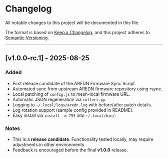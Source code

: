 # Changelog

All notable changes to this project will be documented in this file.

The format is based on [Keep a Changelog](https://keepachangelog.com/en/1.0.0/), 
and this project adheres to [Semantic Versioning](https://semver.org/spec/v2.0.0.html).

---

## [v1.0.0-rc.1] - 2025-08-25

### Added
- First release candidate of the AREDN Firmware Sync Script.
- Automated sync from upstream AREDN firmware repository using rsync.
- Local patching of `config.js` to mesh-local firmware URL.
- Automatic JSON regeneration via `collect.py`.
- Logging to `~/.local/logs/aredn.log` with before/after patch details.
- Log rotation support (sample config provided in README).
- Easy install via `install -m 755` into `~/.local/bin/`.

### Notes
- This is a **release candidate**. Functionality tested locally, may require adjustments in other environments.
- Feedback is encouraged before the final **v1.0.0** release.

